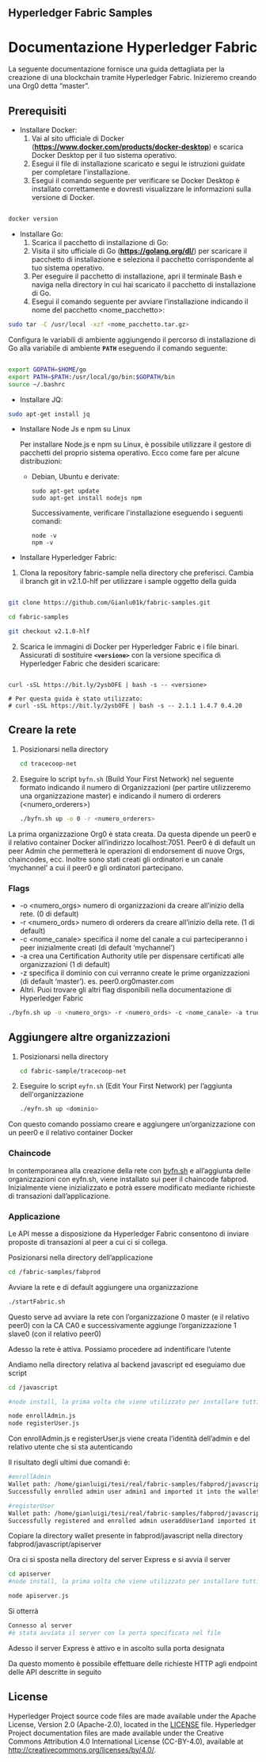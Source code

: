 [//]: # (SPDX-License-Identifier: CC-BY-4.0)

## Hyperledger Fabric Samples

# Documentazione Hyperledger Fabric

La seguente documentazione fornisce una guida dettagliata per la creazione di una blockchain tramite Hyperledger Fabric. Inizieremo creando una Org0 detta “master”.

## Prerequisiti

- Installare Docker:
    1. Vai al sito ufficiale di Docker (**https://www.docker.com/products/docker-desktop**) e scarica Docker Desktop per il tuo sistema operativo. 
    2. Esegui il file di installazione scaricato e segui le istruzioni guidate per completare l'installazione.
    3.  Esegui il comando seguente per verificare se Docker Desktop è installato correttamente e dovresti visualizzare le informazioni sulla versione di Docker.

```bash

docker version
```

- Installare Go:
    1. Scarica il pacchetto di installazione di Go:
    2.  Visita il sito ufficiale di Go (**https://golang.org/dl/**) per scaricare il pacchetto di installazione e seleziona il pacchetto corrispondente al tuo sistema operativo. 
    3. Per eseguire il pacchetto di installazione, apri il terminale Bash e naviga nella directory in cui hai scaricato il pacchetto di installazione di Go. 
    4. Esegui il comando seguente per avviare l'installazione indicando il nome del pacchetto <nome_pacchetto>:

```bash
sudo tar -C /usr/local -xzf <nome_pacchetto.tar.gz>

```

Configura le variabili di ambiente aggiungendo il percorso di installazione di Go alla variabile di ambiente **`PATH`** eseguendo il comando seguente:

```bash

export GOPATH=$HOME/go
export PATH=$PATH:/usr/local/go/bin:$GOPATH/bin
source ~/.bashrc

```

- Installare JQ:

```bash
sudo apt-get install jq

```

- Installare Node Js e npm su Linux
    
    Per installare Node.js e npm su Linux, è possibile utilizzare il gestore di pacchetti del proprio sistema operativo. Ecco come fare per alcune distribuzioni:
    
    - Debian, Ubuntu e derivate:
        
        ```
        sudo apt-get update
        sudo apt-get install nodejs npm
        
        ```
        
        Successivamente, verificare l'installazione eseguendo i seguenti comandi:
        
        ```
        node -v
        npm -v
        
        ```
        
- Installare Hyperledger Fabric:
1. Clona la repository fabric-sample nella directory che preferisci. Cambia il branch git in v2.1.0-hlf per utilizzare i sample oggetto della guida

```bash

git clone https://github.com/Gianlu01k/fabric-samples.git

cd fabric-samples

git checkout v2.1.0-hlf
```

2. Scarica le immagini di Docker per Hyperledger Fabric e i file binari. Assicurati di sostituire **`<versione>`** con la versione specifica di Hyperledger Fabric che desideri scaricare:

```

curl -sSL https://bit.ly/2ysbOFE | bash -s -- <versione>

# Per questa guida è stato utilizzato:
# curl -sSL https://bit.ly/2ysbOFE | bash -s -- 2.1.1 1.4.7 0.4.20
```

## Creare la rete

1. Posizionarsi nella directory 
    
    ```bash
    cd tracecoop-net
    ```
    
2. Eseguire lo script `byfn.sh` (Build Your First Network) nel seguente formato indicando il numero di Organizzazioni (per partire utilizzeremo una organizzazione master) e indicando il numero di orderers (<numero_orderers>)
    
    ```bash
    ./byfn.sh up -o 0 -r <numero_orderers> 
    
    ```
    

La prima organizzazione Org0 è stata creata. Da questa dipende un peer0 e il relativo container Docker all’indirizzo localhost:7051. Peer0 è di default un peer Admin che permetterà le operazioni di endorsement di nuove Orgs, chaincodes, ecc. Inoltre sono stati creati gli ordinatori e un canale ‘mychannel’ a cui il peer0 e gli ordinatori partecipano. 

### Flags

- -o <numero_orgs> numero di organizzazioni da creare all’inizio della rete. (0 di default)
- -r <numero_ords> numero di orderers da creare all’inizio della rete. (1 di default)
- -c <nome_canale> specifica il nome del canale a cui parteciperanno i peer inizialmente creati (di default ‘mychannel’)
- -a <true> crea una Certification Authority utile per dispensare certificati alle organizzazioni (1 di default)
- -z <dominio> specifica il dominio con cui verranno create le prime organizzazioni (di default ‘master’). es. peer0.org0master.com
- Altri. Puoi trovare gli altri flag disponibili nella documentazione di Hyperledger Fabric

 

```bash
./byfn.sh up -o <numero_orgs> -r <numero_ords> -c <nome_canale> -a true -z <dominio>

```

## Aggiungere altre organizzazioni

1. Posizionarsi nella directory 
    
    ```bash
    cd fabric-sample/tracecoop-net
    ```
    
2. Eseguire lo script `eyfn.sh` (Edit Your First Network) per l’aggiunta dell'organizzazione
    
    ```bash
    ./eyfn.sh up <dominio>
    
    ```
    

Con questo comando possiamo creare e aggiungere un’organizzazione con un peer0 e il relativo container Docker

### Chaincode

In contemporanea alla creazione della rete con [byfn.sh](http://byfn.sh) e all’aggiunta delle organizzazioni con eyfn.sh, viene installato sui peer il chaincode fabprod. Inizialmente viene inizializzato e potrà essere modificato mediante richieste di transazioni dall’applicazione.

### Applicazione

Le API messe a disposizione da Hyperledger Fabric consentono di inviare proposte di transazioni al peer a cui ci si collega. 

Posizionarsi nella directory dell’applicazione

```bash
cd /fabric-samples/fabprod
```

Avviare la rete e di default aggiungere una organizzazione

```bash
./startFabric.sh
```

Questo serve ad avviare la rete con l’organizzazione 0 master (e il relativo peer0) con la CA CA0 e successivamente aggiunge l’organizzazione 1 slave0 (con il relativo peer0)

Adesso la rete è attiva. Possiamo procedere ad indentificare l’utente

Andiamo nella directory relativa al backend javascript ed eseguiamo due script 

```bash
cd /javascript

#node install, la prima volta che viene utilizzato per installare tutti i moduli necessari

node enrollAdmin.js
node registerUser.js
```

Con enrollAdmin.js e registerUser.js viene creata l’identità dell’admin e del relativo utente che si sta autenticando

Il risultato degli ultimi due comandi è:

```bash
#enrollAdmin
Wallet path: /home/gianluigi/tesi/real/fabric-samples/fabprod/javascript/wallet
Successfully enrolled admin user admin1 and imported it into the wallet
```

```bash
#registerUser
Wallet path: /home/gianluigi/tesi/real/fabric-samples/fabprod/javascript/wallet
Successfully registered and enrolled admin useraddUser1and imported it into the wallet
```

Copiare la directory wallet presente in fabprod/javascript nella directory fabprod/javascript/apiserver

Ora ci si sposta nella directory del server Express e si avvia il server

```bash
cd apiserver
#node install, la prima volta che viene utilizzato per installare tutti i moduli necessari

node apiserver.js
```

Si otterrà 

```bash
Connesso al server 
#è stata avviata il server con la porta specificata nel file
```

Adesso il server Express è attivo e in ascolto sulla porta designata

Da questo momento è possibile effettuare delle richieste HTTP agli endpoint delle API descritte in seguito

## License <a name="license"></a>

Hyperledger Project source code files are made available under the Apache
License, Version 2.0 (Apache-2.0), located in the [LICENSE](LICENSE) file.
Hyperledger Project documentation files are made available under the Creative
Commons Attribution 4.0 International License (CC-BY-4.0), available at http://creativecommons.org/licenses/by/4.0/.
